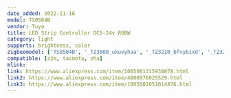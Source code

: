 ```yaml
---
date_added: 2022-11-18
model: TS0504B
vendor: Tuya
title: LED Strip Controller DC5-24v RGBW  
category: light
supports: brightness, color
zigbeemodel: ['TS0504B', '_TZ3000_ukuvyhaa', '_TZ3210_bfvybixd', '_TZ3210_sroezl0s', '_TZ3210_1elppmba']
compatible: [z2m, tasmota, zha]
mlink: 
link: https://www.aliexpress.com/item/1005001315938878.html
link2: https://www.aliexpress.com/item/4000976025529.html
link3: https://www.aliexpress.com/item/1005002051014876.html
---
```


